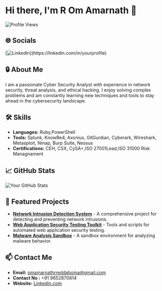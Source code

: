 # Hi there, I'm R Om Amarnath 👋

![Profile Views](https://komarev.com/ghpvc/?username=yourusername&color=blue)

## 🌐 Socials
[![LinkedIn](https://img.shields.io/badge/[LinkedIn-0e76a8?style=for-the-badge&logo=linkedin&logoColor=white](https://www.linkedin.com/in/om-amarnath-reddaboina-72668b228/))](https://linkedin.com/in/yourprofile)


## 🔒 About Me
I am a passionate Cyber Security Analyst with experience in network security, threat analysis, and ethical hacking. I enjoy solving complex problems and am constantly learning new techniques and tools to stay ahead in the cybersecurity landscape.

## 🛠️ Skills
- **Languages:**  Ruby,PowerShell
- **Tools:** Splunk, KnowBe4, Axonius, GitGurdian, Cyberark, Wireshark, Metasploit, Nmap, Burp Suite, Nessus
- **Certifications:** CEH, CSX, CySA+,ISO 27001Lead,ISO 31000 Risk Managnament 

## 📈 GitHub Stats
![Your GitHub Stats](https://github-readme-stats.vercel.app/api?username=yourusername&show_icons=true&theme=dark)

## 🔗 Featured Projects
- [**Network Intrusion Detection System**](https://github.com/omamarnath/nids) - A comprehensive project for detecting and preventing network intrusions.
- [**Web Application Security Testing Toolkit**](https://github.com/omamarnath/wastt) - Tools and scripts for automated web application security testing.
- [**Malware Analysis Sandbox**](https://github.com/omamarnath/malware-analysis) - A sandbox environment for analyzing malware behavior.

## 📫 Contact Me
- **Email:** omamarnathrreddaboina@gmail.com
- **Contact No :** +91 9652870814
- **Website:** [Linkedin.com]([https://www.linkedin.com/in/om-amarnath-reddaboina-72668b228/])

